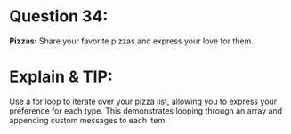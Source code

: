 # Question 34: 
**Pizzas:** Share your favorite pizzas and express your love for them.

# Explain & TIP: 
Use a for loop to iterate over your pizza list, allowing you to express your preference for each type. This demonstrates looping through an array and appending custom messages to each item.
